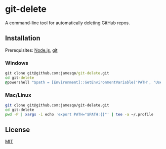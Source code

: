 # git-delete

A command-line tool for automatically deleting GitHub repos.

## Installation

Prerequisites: [Node.js](https://nodejs.org/en/download/package-manager/), [git](https://git-scm.com/download)

### Windows

```cmd
git clone git@github.com:jamesqo/git-delete.git
cd git-delete
@powershell "$path = [Environment]::GetEnvironmentVariable('PATH', 'User'); [Environment]::SetEnvironmentVariable('PATH', ""$path;$pwd"", 'User')"
```

### Mac/Linux

```bash
git clone git@github.com:jamesqo/git-delete.git
cd git-delete
pwd -P | xargs -i echo 'export PATH="$PATH:{}"' | tee -a ~/.profile
```

## License

[MIT](LICENSE)

